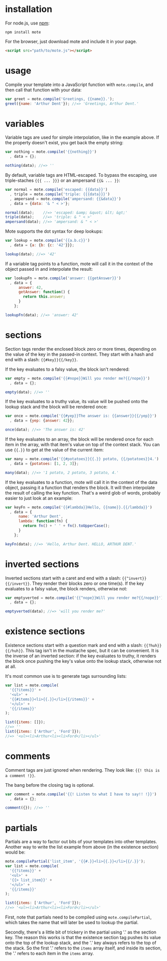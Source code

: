 # installation

For node.js, use [npm][npm]:

    npm install mote

For the browser, just download mote and include it in your page.

```html
<script src="path/to/mote.js"></script>
```

[npm]: http://npmjs.org

# usage

Compile your template into a JavaScript function with `mote.compile`, and then
call that function with your data:

```javascript
var greet = mote.compile('Greetings, {{name}}.');
greet({name: 'Arthur Dent'}); //=> 'Greetings, Arthur Dent.'
```

# variables

Variable tags are used for simple interpolation, like in the example above. If
the property doesn't exist, you get back the empty string:

```javascript
var nothing = mote.compile('{{nothing}}')
  , data = {};

nothing(data); //=> ''
```

By default, variable tags are HTML-escaped. To bypass the escaping, use
triple-staches `{{{ ... }}}` or an ampersand `{{& ... }}`:

```javascript
var normal = mote.compile('escaped: {{data}}')
  , triple = mote.compile('triple: {{{data}}}')
  , ampersand = mote.compile('ampersand: {{&data}}')
  , data = {data: '& " < >'};

normal(data);    //=> 'escaped: &amp; &quot; &lt; &gt;'
triple(data);    //=> 'triple: & " < >'
ampersand(data); //=> 'ampersand: & " < >'
```

Mote supports the dot syntax for deep lookups:

```javascript
var lookup = mote.compile('{{a.b.c}}')
  , data = {a: {b: {c: '42'}}};

lookup(data); //=> '42'
```

If a variable tag points to a function, mote will call it in the context of the
object passed in and interpolate the result:

```javascript
var lookupFn = mote.compile('answer: {{getAnswer}}')
  , data = {
      answer: 42,
      getAnswer: function() {
        return this.answer;
      }
    };

lookupFn(data); //=> 'answer: 42'
```

# sections

Section tags render the enclosed block zero or more times, depending on the
value of the key in the passed-in context. They start with a hash and end with
a slash: `{{#key}}{{/key}}`.

If the key evaluates to a falsy value, the block isn't rendered:

```javascript
var empty = mote.compile('{{#nope}}Will you render me?{{/nope}}')
  , data = {};

empty(data); //=> ''
```

If the key evaluates to a truthy value, its value will be pushed onto the
lookup stack and the block will be rendered once:

```javascript
var once = mote.compile('{{#yep}}The answer is: {{answer}}{{/yep}}')
  , data = {yep: {answer: 42}};

once(data); //=> 'The answer is: 42'
```

If the key evaluates to an array, the block will be rendered once for each item
in the array, with that item's value on top of the context stack. You can use
`{{.}}` to get at the value of the current item:

```javascript
var many = mote.compile('{{#potatoes}}{{.}} potato, {{/potatoes}}4.')
  , data = {potatoes: [1, 2, 3]};

many(data); //=> '1 potato, 2 potato, 3 potato, 4.'
```

If the key evaluates to a function, mote will call it in the context of the
data object, passing it a function that renders the block. It will then
interpolate the result of calling the key function. That's a weird glob of
words, probably easier to just look at an example:

```javascript
var keyFn = mote.compile('{{#lambda}}Hello, {{name}}.{{/lambda}}')
  , data = {
      name: 'Arthur Dent',
      lambda: function(fn) {
        return fn() + ' ' + fn().toUpperCase();
      }
    };

keyFn(data); //=> 'Hello, Arthur Dent. HELLO, ARTHUR DENT.'
```

# inverted sections

Inverted sections start with a caret and end with a slash:
`{{^invert}}{{/invert}}`. They render their blocks zero or one time(s). If the
key evaluates to a falsy value, the block renders, otherwise not:

```javascript
var emptyverted = mote.compile('{{^nope}}Will you render me?{{/nope}}')
  , data = {};

emptyverted(data); //=> 'will you render me?'
```

# existence sections

Existence sections start with a question mark and end with a slash:
`{{?huh}}{{/huh}}`. This tag isn't in the mustache spec, but it can be
convenient. It is the inverse of an inverted section: if the key evaluates to
truthy, it renders the block once pushing the key's value onto the lookup
stack, otherwise not at all.

It's most common use is to generate tags surrounding lists:

```javascript
var list = mote.compile(
  '{{?items}}' +
  '<ul>' +
  '{{#items}}<li>{{.}}</li>{{/items}}' +
  '</ul>' +
  '{{/items}}'
);

list({items: []});
//=> ''
list({items: ['Arthur', 'Ford']});
//=> '<ul><li>Arthur<li><li>Ford</li></ul>'
```

# comments

Comment tags are just ignored when rendering. They look like: `{{! this is
a comment !}}`.

The bang before the closing tag is optional.

```javascript
var comment = mote.compile('{{! Listen to what I have to say!! !}}')
  , data = {};

comment({}); //=> ''
```

# partials

Partials are a way to factor out bits of your templates into other templates.
Another way to write the list example from above (in the existence section)
would be:

```javascript
mote.compilePartial('list_item', '{{#.}}<li>{{.}}</li>{{/.}}');
var list = mote.compile(
  '{{?items}}' +
  '<ul>' +
  '{{> list_item}}' +
  '</ul>' +
  '{{/items}}'
);

list({items: ['Arthur', 'Ford']});
//=> '<ul><li>Arthur<li><li>Ford</li></ul>'
```

First, note that partials need to be compiled using `mote.compilePartial`,
which takes the name that will later be used to lookup the partial.

Secondly, there's a little bit of trickery in the partial using '.' as the
section key. The reason this works is that the existence section tag pushes its
value onto the top of the lookup stack, and the '.' key always refers to the
top of the stack. So the first '.' refers to the `items` array itself, and
inside its section, the '.' refers to each item in the `items` array.

